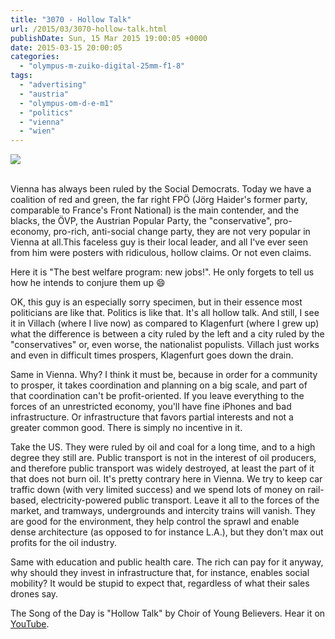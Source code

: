 ```yaml
---
title: "3070 - Hollow Talk"
url: /2015/03/3070-hollow-talk.html
publishDate: Sun, 15 Mar 2015 19:00:05 +0000
date: 2015-03-15 20:00:05
categories: 
  - "olympus-m-zuiko-digital-25mm-f1-8"
tags: 
  - "advertising"
  - "austria"
  - "olympus-om-d-e-m1"
  - "politics"
  - "vienna"
  - "wien"
---
```

<div class="container">
<div class="center"><a target="_blank" href="https://d25zfm9zpd7gm5.cloudfront.net/1200x1200/2015/20150303_175124_lr.jpg"><img src="https://d25zfm9zpd7gm5.cloudfront.net/0600x0600/2015/20150303_175124_lr.jpg" /></a></div>
</div>
<br />

Vienna has always been ruled by the Social Democrats. Today we have a coalition of red and green, the far right FPÖ (Jörg Haider's former party, comparable to France's Front National) is the main contender, and the blacks, the ÖVP, the Austrian Popular Party, the "conservative", pro-economy, pro-rich, anti-social change party, they are not very popular in Vienna at all.This faceless guy is their local leader, and all I've ever seen from him were posters with ridiculous, hollow claims. Or not even claims.

Here it is "The best welfare program: new jobs!". He only forgets to tell us how he intends to conjure them up 😄

OK, this guy is an especially sorry specimen, but in their essence most politicians are like that. Politics is like that. It's all hollow talk. And still, I see it in Villach (where I live now) as compared to Klagenfurt (where I grew up) what the difference is between a city ruled by the left and a city ruled by the "conservatives" or, even worse, the nationalist populists. Villach just works and even in difficult times prospers, Klagenfurt goes down the drain.

Same in Vienna. Why? I think it must be, because in order for a community to prosper, it takes coordination and planning on a big scale, and part of that coordination can't be profit-oriented. If you leave everything to the forces of an unrestricted economy, you'll have fine iPhones and bad infrastructure. Or infrastructure that favors partial interests and not a greater common good. There is simply no incentive in it.

Take the US. They were ruled by oil and coal for a long time, and to a high degree they still are. Public transport is not in the interest of oil producers, and therefore public transport was widely destroyed, at least the part of it that does not burn oil. It's pretty contrary here in Vienna. We try to keep car traffic down (with very limited success) and we spend lots of money on rail-based, electricity-powered public transport. Leave it all to the forces of the market, and tramways, undergrounds and intercity trains will vanish. They are good for the environment, they help control the sprawl and enable dense architecture (as opposed to for instance L.A.), but they don't max out profits for the oil industry.

Same with education and public health care. The rich can pay for it anyway, why should they invest in infrastructure that, for instance, enables social mobility? It would be stupid to expect that, regardless of what their sales drones say.

The Song of the Day is "Hollow Talk" by Choir of Young Believers. Hear it on <a href="https://www.youtube.com/watch?v=Vy7yuj-UrNI" target="_blank">YouTube</a>.
